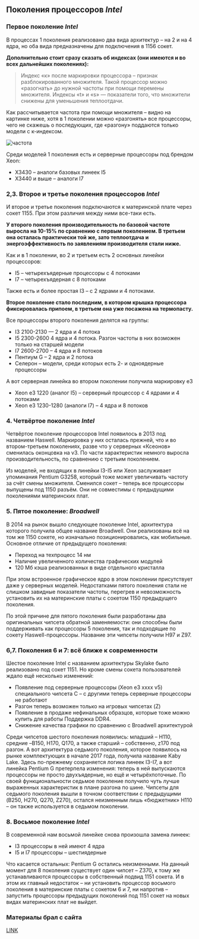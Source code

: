 ## Поколения процессоров ***Intel***

### Первое поколение ***Intel***
В процессах 1 поколения реализовано два вида архитектур – на 2 и на 4 ядра, но оба вида предназначены для подключения в 1156 сокет.

**Дополнительно стоит сразу сказать об индексах (они имеются и во всех дальнейших поколениях):**
>Индекс «к» после маркировки процессора – признак разблокированного множителя. Такой процессор можно «разогнать» до нужной частоты при помощи перемены множителя.
Индексы «t» и «s» — показатели того, что множители снижены для уменьшения теплоотдачи.

Как рассчитывается частота при помощи множителя – видно на картинке ниже, хотя в 1 поколении можно «разгонять» все процессоры, чего не скажешь о последующих, где «разгону» поддаются только модели с к-индексом.

![частота](https://st.in.ua/wp-content/uploads/2019/06/post-1-img-3.jpg)

Среди моделей 1 поколения есть и серверные процессоры под брендом Xeon:
- X3430 – аналоги базовых линеек I5
- X3440 и выше – аналоги I7

### 2,3. Второе и третье поколения процессоров ***Intel***

И второе и третье поколения подключаются к материнской плате через сокет 1155. При этом различия между ними все-таки есть.

**У второго поколения производительность по базовой частоте выросла на 10-15% по сравнению с первым поколением. В третьем она осталась практически той же, зато теплоотдача и энергоэффективность по заявлениям производителя стали ниже.**
 
 Как и в 1 поколении, во 2 и третьем есть 2 основных линейки процессоров:
 
 - I5 – четырехъядерные процессоры с 4 потоками
 - I7 – четырехъядерная с 8 потоками

Также есть и более простая I3 – с 2 ядрами и 4 потоками.

**Второе поколение стало последним, в котором крышка процессора фиксировалась припоем, в третьем она уже посажена на термопасту.**

Все процессоры второго поколения делятся на группы:
- I3 2100-2130 — 2 ядра и 4 потока
- I5 2300-2600 4 ядра и 4 потока. Разгон частоты в них возможен только на старшей модели
- I7 2600-2700 – 4 ядра и 8 потоков
- Пентиум G – 2 ядра и 2 потока
- Селерон – модели, среди которых есть 2- и одноядерные процессоры

А вот серверная линейка во втором поколении получила маркировку e3
- Xeon е3 1220 (аналог I5) – серверный процессор с 4 ядрами и 4 потоками
- Xeon е3 1230-1280 (аналоги I7) – 4 ядра и 8 потоков

### 4. Четвёртое поколение ***Intel***

Четвёртое поколение процессоров Intel появилось в 2013 под названием Haswell. Маркировка у них осталась прежней, что и во втором-третьем поколениях, разве что у серверных «Ксеонов» сменилась оконцовка на v3. По части характеристик немного выросла производительность, по сравнению с третьим поколением.

Из моделей, не входящих в линейки I3-I5 или Xeon заслуживает упоминания Pentium G3258, который тоже может увеличивать частоту за счёт смены множителя.
Сменился сокет – теперь все процессоры выпущены под 1150 разъём. Они не совместимы с предыдущими поколениями материнских плат.

### 5. Пятое поколение: ***Broadwell***

В 2014 на рынок вышло следующее поколение Intel, архитектура которого получила общее название Broadwell. Они реализованы всё на том же 1150 сокете, но изначально позиционировались, как мобильные. Основное отличие от предыдущего поколения:
- Переход на техпроцесс 14 нм
- Наличие увеличенного количества графических модулей
- 120 Мб кэша реализованных в виде отдельного кристалла

При этом встроенное графическое ядро в этом поколении присутствует даже у серверных моделей. Недостатками пятого поколения стали не слишком завидные показатели частоты, перегрев и невозможность установить их на материнские платы с сокетом 1150 предыдущего поколения.

По этой причине для пятого поколения были разработаны два оригинальных чипсета обратной заменяемости: они способны были поддерживать как процессоры 5 поколения, так и подходящие по сокету Haswell-процессоры. Название эти чипсеты получили H97 и Z97.

### 6,7. Поколения 6 и 7: всё ближе к современности

Шестое поколение Intel с названием архитектуры Skylake было реализовано под сокет 1151. Но кроме смены сокета пользователей ждало ещё несколько изменений:
- Появление под серверные процессоры (Xeon e3 хххх v5) специального чипсета C – с другими теперь серверные процессоры не работают
- Разгон теперь возможен только на игровых чипсетах (Z)
- Появление в продаже нефинальных образцов, которые тоже можно купить для работы
Поддержка DDR4.
- Снижение качества графики по сравнению с Broadwell архитектурой

Среди чипсетов шестого поколения появились: младший – H110, средние –B150, H170, Q170, а также старший – собственно, z170 под разгон.
А вот архитектура седьмого поколения, которое появилось на рынке комплектующих в начале 2017 года, получила название Kaby Lake. Здесь по-прежнему сохраняется логика линеек I3-I7, а вот линейка Pentium G претерпела изменения: теперь в ней выпускаются процессоры не просто двухъядерные, но ещё и четырёхпоточные.
По своей функциональности седьмое поколение получило чуть лучше выраженных характеристик в плане разгона по шине.
Чипсеты для седьмого поколения вышли в точном соответствии с предыдущими (B250, H270, Q270, Z270), остался неизменным лишь «бюджетник» H110 – он также используется в седьмом поколении.

### 8. Восьмое поколение ***Intel***

В современной нам восьмой линейке снова произошла замена линеек:
- I3 процессоры в ней имеют 4 ядра
- I5 и I7 процессоры – шестиядерные

Что касается остальных: Pentium G остались неизменными.
На данный момент для 8 поколения существует один чипсет – Z370, к тому же устанавливаются процессоры в собственный подвид 1151 сокета. И в этом их главный недостаток – ни установить процессор восьмого поколения в материнские платы с сокетом 6 и 7, ни напротив – запустить процессоры предыдущих поколений под 1151 сокет на новых видах материнских плат не выйдет.

### Материалы брал с сайта 

[LINK](https://st.in.ua/blog/razbor-pokolenij-processorov-intel-i-realnaja-raznica-v-proizvoditelnosti/)
